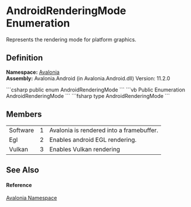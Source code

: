 # AndroidRenderingMode Enumeration


Represents the rendering mode for platform graphics.



## Definition
**Namespace:** <a href="N_Avalonia">Avalonia</a>  
**Assembly:** Avalonia.Android (in Avalonia.Android.dll) Version: 11.2.0

<Tabs groupId="api-code-preview">
<TabItem value="csharp" label="C#">
```csharp
public enum AndroidRenderingMode
```
</TabItem>
<TabItem value="vb" label="VB">
```vb
Public Enumeration AndroidRenderingMode
```
</TabItem>
<TabItem value="fsharp" label="F#">
```fsharp
type AndroidRenderingMode
```
</TabItem>
</Tabs>



## Members
<table>
<tr>
<td>Software</td>
<td>1</td>
<td>Avalonia is rendered into a framebuffer.</td>
</tr>
<tr>
<td>Egl</td>
<td>2</td>
<td>Enables android EGL rendering.</td>
</tr>
<tr>
<td>Vulkan</td>
<td>3</td>
<td>Enables Vulkan rendering</td>
</tr>
</table>

## See Also


#### Reference
<a href="N_Avalonia">Avalonia Namespace</a>  

